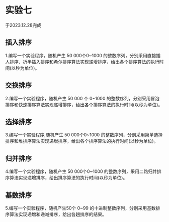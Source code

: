 # 实验七

于2023.12.28完成

## 插入排序

1.编写一个实验程序，随机产生 50 000个0~1000 的整数序列，分别采用直接插人排序、折半插入排序和希尔排序算法实现递增排序，给出各个排序算法的执行时间(以秒为单位)。

## 交换排序

2.编写一个实验程序，随机产生 50 000 个 0~1000 的整数序列，分别采用冒泡排序和快速排序算法实现递增排序，给出各个排序算法的执行时间(以秒为单位)。

## 选择排序

3.编写一个实验程序,随机产生 50 000个0~1000 的整数序列，分别采用简单选择排序和堆排序算法实现递增排序，给出各个排序算法的执行时间(以秒为单位)。

## 归并排序

4.编写一个实验程序，随机产生 50 000个0~1000 的整数序列，采用二路归并排序算法实现递增排序，给出排序算法的执行时间(以秒为单位)。

## 基数排序

5.编写一个实验程序，随机产生50个 0~99 的十进制整数序列，分别采用基数排序算法实现递增和递减排序，给出各趟排序的结果。